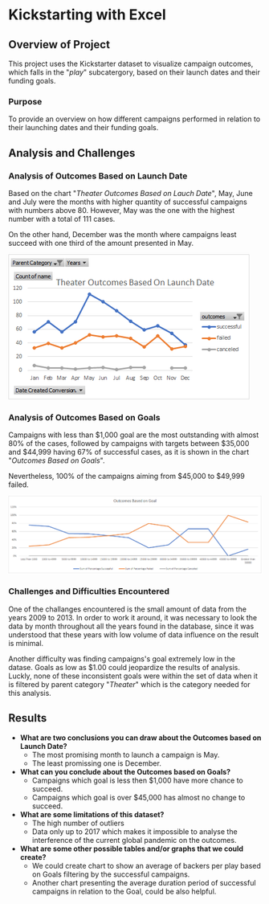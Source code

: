 # Kickstarting with Excel
## Overview of Project
This project uses the Kickstarter dataset to visualize campaign outcomes, which falls in the "*play*" subcatergory, based on their launch dates and their funding goals. 

### Purpose
To provide an overview on how different campaigns performed in relation to their launching dates and their funding goals. 

## Analysis and Challenges
### Analysis of Outcomes Based on Launch Date
Based on the chart "*Theater Outcomes Based on Lauch Date*", May, June and July were the months with higher quantity of successful campaigns with numbers above 80. However, May was the one with the highest number with a total of 111 cases. 

On the other hand, December was the month where campaigns least succeed with one third of the amount presented in May.


![Theater_Outcomes_vs_Launch](https://raw.githubusercontent.com/ramonmsa/kickstarter-analysis/main/resources/Theater_Outcomes_vs_Launch.png)
### Analysis of Outcomes Based on Goals
Campaigns with less than $1,000 goal are the most outstanding with almost 80% of the cases, followed by campaigns with targets between $35,000 and $44,999 having 67% of successful cases, as it is shown in the chart "*Outcomes Based on Goals*". 

Nevertheless, 100% of the campaigns aiming from $45,000 to $49,999 failed.

![Outcomes_vs_Goals](https://raw.githubusercontent.com/ramonmsa/kickstarter-analysis/main/resources/Outcomes_vs_Goals.png)

### Challenges and Difficulties Encountered
One of the challanges encountered is the small amount of data from the years 2009 to 2013. In order to work it around, it was necessary to look the data by month throughout all the years found in the database, since it was understood that these years with low volume of data influence on the result is minimal.

Another difficulty was finding campaigns's goal extremely low in the datase. Goals as low as $1.00 could jeopardize the results of analysis. Luckly, none of these inconsistent goals were within the set of data when it is filtered by parent category "*Theater*" which is the category needed for this analysis. 
## Results

- **What are two conclusions you can draw about the Outcomes based on Launch Date?**
    - The most promising month to launch a campaign is May.
    - The least promissing one is December.
- **What can you conclude about the Outcomes based on Goals?**
    - Campaigns which goal is less then $1,000 have more chance to succeed.
    - Campaigns which goal is over $45,000 has almost no change to succeed. 
- **What are some limitations of this dataset?**
    - The high number of outliers  
    - Data only up to 2017 which makes it impossible to analyse the interference of the current global pandemic on the outcomes.
- **What are some other possible tables and/or graphs that we could create?**   
    - We could create chart to show an average of backers per play based on Goals filtering by the successful campaigns.
    - Another chart presenting the average duration period of successful campaigns in relation to the Goal, could be also helpful.
